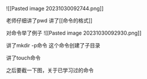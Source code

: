 ![[Pasted image 20231030092744.png]]

老师仔细讲了pwd
讲了[[命令的格式]]

对命令举了例子
![[Pasted image 20231030092930.png]]

讲了mkdir -p命令
这个命令创建了子目录

讲了touch命令

之后要截一下图，关于已学习过的命令
